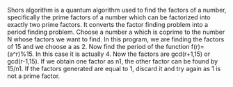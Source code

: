 Shors algorithm is a quantum algorithm used to find the factors of a number, specifically the prime factors of a number which can be factorized into exactly two prime factors.
It converts the factor finding problem into a period finding problem.
Choose a number a which is coprime to the number N whose factors we want to find. In this program, we are finding the factors of 15 and we choose a as 2.
Now find the period of the function f(r)=(a^r)%15. In this case it is actually 4. 
Now the factors are gcd(r+1,15) or gcd(r-1,15). If we obtain one factor as n1, the other factor can be found by 15/n1.
If the factors generated are equal to 1, discard it and try again as 1 is not a prime factor.
